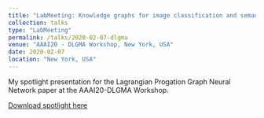 ```yaml
---
title: "LabMeeting: Knowledge graphs for image classification and semantic navigation – from reality to virtual worlds"
collection: talks
type: "LabMeeting"
permalink: /talks/2020-02-07-dlgma
venue: "AAAI20 - DLGMA Workshop, New York, USA"
date: 2020-02-07
location: "New York, USA"
---
```


My spotlight presentation for the Lagrangian Progation Graph Neural Network paper at the AAAI20-DLGMA Workshop.

[Download spotlight here](http://mtiezzi.github.io/files/lpgnn-spotlight_tiezzi.pdf)
